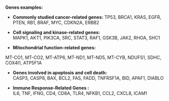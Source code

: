 **Genes examples:**

- **Commonly studied cancer-related genes:**  TP53, BRCA1, KRAS, EGFR, PTEN, RB1, BRAF, MYC, CDKN2A, ERBB2  
    
- **Cell signaling and kinase-related genes:**   
  MAPK1, AKT1, PIK3CA, SRC, STAT3, RAF1, GSK3B, JAK2, RHOA, SHC1  
    
- **Mitochondrial function-related genes:**

 MT-CO1, MT-CO2, MT-ATP6, MT-ND1, MT-ND5, MT-CYB, NDUFS1, SDHC, COX4I1, ATP5F1A

- **Genes involved in apoptosis and cell death:**  
   CASP3, CASP8, BAX, BCL2, FAS, FADD, TNFRSF1A, BID, APAF1, DIABLO

- **Immune Response-Related Genes :**  
   IL6, TNF, IFNG, CD4, CD8A, TLR4, NFKB1, CCL2, CXCL8, ICAM1

